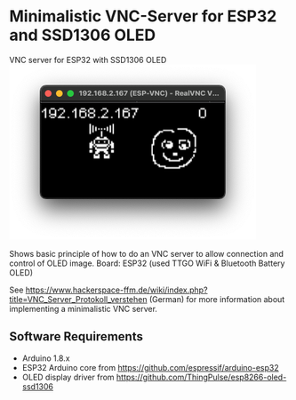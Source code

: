 # Minimalistic VNC-Server for ESP32 and SSD1306 OLED
VNC server for ESP32 with SSD1306 OLED
![Connected with RealVNC](ConnectedWithRealVNC.png)

Shows basic principle of how to do an VNC server to allow connection and control of OLED image.
Board: ESP32 (used TTGO WiFi & Bluetooth Battery OLED)

See https://www.hackerspace-ffm.de/wiki/index.php?title=VNC_Server_Protokoll_verstehen (German) for more information about implementing a minimalistic VNC server.

## Software Requirements
* Arduino 1.8.x
* ESP32 Arduino core from https://github.com/espressif/arduino-esp32
* OLED display driver from https://github.com/ThingPulse/esp8266-oled-ssd1306


